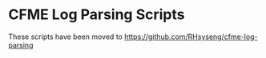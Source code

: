 # CFME Log Parsing Scripts

These scripts have been moved to https://github.com/RHsyseng/cfme-log-parsing